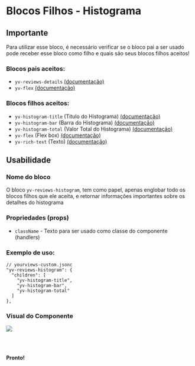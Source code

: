 # Blocos Filhos - Histograma

## Importante

Para utilizar esse bloco, é necessário verificar se o bloco pai a ser usado pode receber esse bloco como filho e quais são seus blocos filhos aceitos!

### Blocos pais aceitos:

 - `yv-reviews-details` [(documentação)](https://github.com/yourviewsbyhiplatform/documentacoes/blob/master/Instala%C3%A7%C3%A3o%20personaliz%C3%A1vel%20-%20Bloco%20de%20reviews.md)
 - `yv-flex` [(documentação)](https://github.com/yourviewsbyhiplatform/documentacoes/blob/master/Blocos%20Filhos%20-%20Flex%20Box.md)

### Blocos filhos aceitos:

 - `yv-histogram-title` (Titulo do Histograma) [(documentação)](#)
 - `yv-histogram-bar` (Barra do Histograma) [(documentação)](#)
 - `yv-histogram-total` (Valor Total do Histograma) [(documentação)](#)
 - `yv-flex` (Flex box) [(documentação)](https://github.com/yourviewsbyhiplatform/documentacoes/blob/master/Blocos%20Filhos%20-%20Flex%20Box.md)
 - `yv-rich-text` (Texto) [(documentação)](https://github.com/yourviewsbyhiplatform/documentacoes/blob/master/Blocos%20Filhos%20-%20Texto.md)

 
## Usabilidade

### Nome do bloco

O bloco `yv-reviews-histogram`, tem como papel, apenas englobar todo os blocos filhos que ele aceita, e retornar informações importantes sobre os detalhes do histograma

### Propriedades (props)

 - `className` - Texto para ser usado como classe do componente (handlers)

### Exemplo de uso:

```jsonc
// yourviews-custom.jsonc
"yv-reviews-histogram": {
  "children": [
    "yv-histogram-title", 
    "yv-histogram-bar", 
    "yv-histogram-total"
  ]
},
```

### Visual do Componente
![](https://i.imgur.com/oBH1GtM.png)

<br>
<br>

**Pronto!**
<!--stackedit_data:
eyJoaXN0b3J5IjpbOTU5NzMzOTQ4XX0=
-->